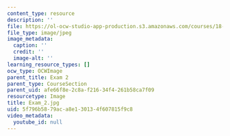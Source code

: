 ```yaml
---
content_type: resource
description: ''
file: https://ol-ocw-studio-app-production.s3.amazonaws.com/courses/18-06sc-linear-algebra-fall-2011/5f796b5879aca8e130134f607815f9c8_Exam_2.jpg
file_type: image/jpeg
image_metadata:
  caption: ''
  credit: ''
  image-alt: ''
learning_resource_types: []
ocw_type: OCWImage
parent_title: Exam 2
parent_type: CourseSection
parent_uid: afe66f8e-2c8a-f216-34f4-261b58ca7f09
resourcetype: Image
title: Exam_2.jpg
uid: 5f796b58-79ac-a8e1-3013-4f607815f9c8
video_metadata:
  youtube_id: null
---
```

